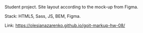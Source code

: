 Student project. 
Site layout according to the mock-up from Figma.

Stack: HTML5, Sass, JS, BEM, Figma.

Link: https://olesianazarenko.github.io/goit-markup-hw-08/
